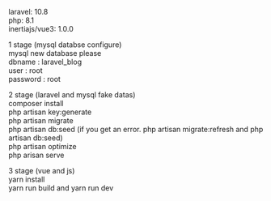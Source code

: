 laravel: 10.8 <br />
php: 8.1 <br />
inertiajs/vue3: 1.0.0 <br />

1 stage (mysql databse configure) <br />
    mysql new database please <br />
    dbname : laravel_blog <br />
    user : root <br />
    password : root <br />

2 stage (laravel and mysql fake datas) <br />
    composer install <br />
    php artisan key:generate <br />
    php artisan migrate <br />
    php artisan db:seed (if you get an error. php artisan migrate:refresh and php artisan db:seed) <br />
    php artisan optimize <br />
    php arisan serve <br />

3 stage (vue and js) <br />
    yarn install <br />
    yarn run build and yarn run dev <br />


